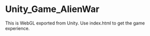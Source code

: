# Unity_Game_AlienWar

This is WebGL exported from Unity. Use index.html to get the game experience.
